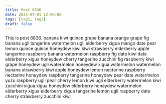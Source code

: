 ```yaml
---
title: Post 6836
date: 2024-09-01 12:00:00
tags: [tag1, tag2]
draft: false
---
```

This is post 6836.
banana
kiwi
quince
grape
banana
orange
grape
fig
banana
ugli
tangerine
watermelon
ugli
elderberry
xigua
mango
date
pear
lemon
quince
quince
honeydew
kiwi
kiwi
strawberry
elderberry
apple
tangerine
raspberry
banana
watermelon
raspberry
fig
date
kiwi
date
elderberry
xigua
honeydew
cherry
tangerine
zucchini
fig
raspberry
kiwi
grape
honeydew
ugli
watermelon
honeydew
xigua
watermelon
watermelon
banana
strawberry
kiwi
apple
honeydew
lemon
nectarine
raspberry
nectarine
honeydew
raspberry
tangerine
honeydew
pear
date
watermelon
yuzu
raspberry
ugli
pear
cherry
lemon
kiwi
ugli
elderberry
watermelon
kiwi
zucchini
xigua
xigua
honeydew
elderberry
honeydew
watermelon
elderberry
xigua
elderberry
xigua
tangerine
lemon
ugli
raspberry
date
cherry
strawberry
zucchini
kiwi
